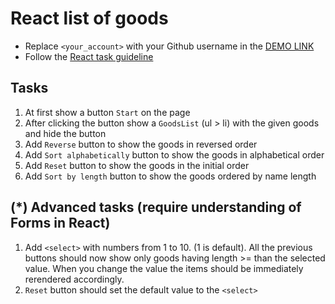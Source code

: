 # React list of goods

- Replace `<your_account>` with your Github username in the [DEMO LINK](https://taniazt.github.io/react_list-of-goods/)
- Follow the [React task guideline](https://github.com/mate-academy/react_task-guideline#react-tasks-guideline)

## Tasks

1. At first show a button `Start` on the page
1. After clicking the button show a `GoodsList` (ul > li) with the given goods and hide the button
1. Add `Reverse` button to show the goods in reversed order
1. Add `Sort alphabetically` button to show the goods in alphabetical order
1. Add `Reset` button to show the goods in the initial order
1. Add `Sort by length` button to show the goods ordered by name length

## (\*) Advanced tasks (require understanding of Forms in React)

1. Add `<select>` with numbers from 1 to 10. (1 is default). All the previous buttons
   should now show only goods having length >= than the selected value. When you change the
   value the items should be immediately rerendered accordingly.
1. `Reset` button should set the default value to the `<select>`
